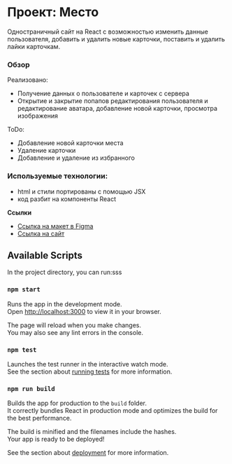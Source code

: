 # Проект: Место
Одностраничный сайт на React с возможностью изменить данные пользователя, добавить и удалить новые карточки, поставить и удалить лайки карточкам.
### Обзор
Рeализовано:
* Получение данных о пользователе и карточек с сервера
* Открытие и закрытие попапов редактирования пользователя и редактирование аватара, добавление новой карточки, просмотра изображения

ToDo:
* Добавление новой карточки места
* Удаление карточки
* Добавление и удаление из избранного


### Используемые технологии:
* html и стили портированы с помощью JSX
* код разбит на компоненты React


**Ссылки**

* [Ссылка на макет в Figma](https://www.figma.com/file/bjyvbKKJN2naO0ucURl2Z0/JavaScript.-Sprint-5?node-id=0%3A1&t=gMOMmaBH8ELL50q5-0)
* [Ссылка на сайт](https://eilyina.github.io/mesto-react/)

## Available Scripts

In the project directory, you can run:sss

### `npm start`

Runs the app in the development mode.\
Open [http://localhost:3000](http://localhost:3000) to view it in your browser.

The page will reload when you make changes.\
You may also see any lint errors in the console.

### `npm test`

Launches the test runner in the interactive watch mode.\
See the section about [running tests](https://facebook.github.io/create-react-app/docs/running-tests) for more information.

### `npm run build`

Builds the app for production to the `build` folder.\
It correctly bundles React in production mode and optimizes the build for the best performance.

The build is minified and the filenames include the hashes.\
Your app is ready to be deployed!

See the section about [deployment](https://facebook.github.io/create-react-app/docs/deployment) for more information.
